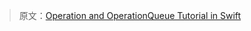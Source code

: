 > 原文：[Operation and OperationQueue Tutorial in Swift](https://www.raywenderlich.com/5293-operation-and-operationqueue-tutorial-in-swift)